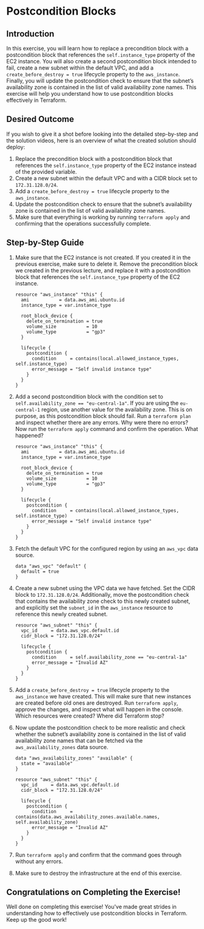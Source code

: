 # Postcondition Blocks

## Introduction

In this exercise, you will learn how to replace a precondition block with a postcondition block that references the `self.instance_type` property of the EC2 instance. You will also create a second postcondition block intended to fail, create a new subnet within the default VPC, and add a `create_before_destroy = true` lifecycle property to the `aws_instance`. Finally, you will update the postcondition check to ensure that the subnet’s availability zone is contained in the list of valid availability zone names. This exercise will help you understand how to use postcondition blocks effectively in Terraform.

## Desired Outcome

If you wish to give it a shot before looking into the detailed step-by-step and the solution videos, here is an overview of what the created solution should deploy:

1. Replace the precondition block with a postcondition block that references the `self.instance_type` property of the EC2 instance instead of the provided variable.
2. Create a new subnet within the default VPC and with a CIDR block set to `172.31.128.0/24`.
3. Add a `create_before_destroy = true` lifecycle property to the `aws_instance`.
4. Update the postcondition check to ensure that the subnet’s availability zone is contained in the list of valid availability zone names.
5. Make sure that everything is working by running `terraform apply` and confirming that the operations successfully complete.

## Step-by-Step Guide

1. Make sure that the EC2 instance is not created. If you created it in the previous exercise, make sure to delete it. Remove the precondition block we created in the previous lecture, and replace it with a postcondition block that references the `self.instance_type` property of the EC2 instance.

    ```
    resource "aws_instance" "this" {
      ami           = data.aws_ami.ubuntu.id
      instance_type = var.instance_type

      root_block_device {
        delete_on_termination = true
        volume_size           = 10
        volume_type           = "gp3"
      }

      lifecycle {
        postcondition {
          condition     = contains(local.allowed_instance_types, self.instance_type)
          error_message = "Self invalid instance type"
        }
      }
    }
    ```

2. Add a second postcondition block with the condition set to `self.availability_zone == "eu-central-1a"`. If you are using the `eu-central-1` region, use another value for the availability zone. This is on purpose, as this postcondition block should fail. Run a `terraform plan` and inspect whether there are any errors. Why were there no errors? Now run the `terraform apply` command and confirm the operation. What happened?

    ```
    resource "aws_instance" "this" {
      ami           = data.aws_ami.ubuntu.id
      instance_type = var.instance_type

      root_block_device {
        delete_on_termination = true
        volume_size           = 10
        volume_type           = "gp3"
      }

      lifecycle {
        postcondition {
          condition     = contains(local.allowed_instance_types, self.instance_type)
          error_message = "Self invalid instance type"
        }
      }
    }
    ```

3. Fetch the default VPC for the configured region by using an `aws_vpc` data source.

    ```
    data "aws_vpc" "default" {
      default = true
    }
    ```

4. Create a new subnet using the VPC data we have fetched. Set the CIDR block to `172.31.128.0/24`. Additionally, move the postcondition check that contains the availability zone check to this newly created subnet, and explicitly set the `subnet_id` in the `aws_instance` resource to reference this newly created subnet.

    ```
    resource "aws_subnet" "this" {
      vpc_id     = data.aws_vpc.default.id
      cidr_block = "172.31.128.0/24"

      lifecycle {
        postcondition {
          condition     = self.availability_zone == "eu-central-1a"
          error_message = "Invalid AZ"
        }
      }
    }
    ```

5. Add a `create_before_destroy = true` lifecycle property to the `aws_instance` we have created. This will make sure that new instances are created before old ones are destroyed. Run `terraform apply`, approve the changes, and inspect what will happen in the console. Which resources were created? Where did Terraform stop?
6. Now update the postcondition check to be more realistic and check whether the subnet’s availability zone is contained in the list of valid availability zone names that can be fetched via the `aws_availability_zones` data source.

    ```
    data "aws_availability_zones" "available" {
      state = "available"
    }

    resource "aws_subnet" "this" {
      vpc_id     = data.aws_vpc.default.id
      cidr_block = "172.31.128.0/24"

      lifecycle {
        postcondition {
          condition     = contains(data.aws_availability_zones.available.names, self.availability_zone)
          error_message = "Invalid AZ"
        }
      }
    }
    ```

7. Run `terraform apply` and confirm that the command goes through without any errors.
8. Make sure to destroy the infrastructure at the end of this exercise.

## Congratulations on Completing the Exercise!

Well done on completing this exercise! You've made great strides in understanding how to effectively use postcondition blocks in Terraform. Keep up the good work!
